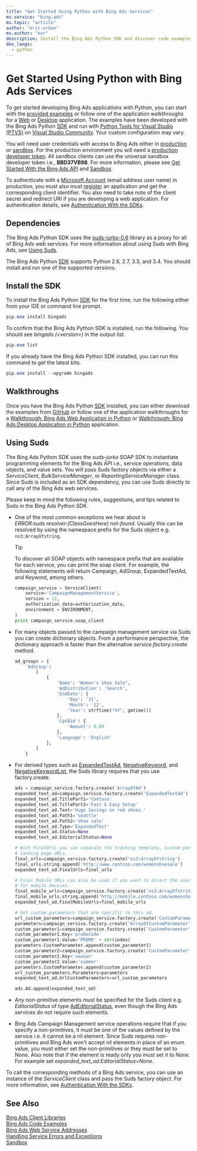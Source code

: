 ```yaml
---
title: "Get Started Using Python with Bing Ads Services"
ms.service: "bing-ads"
ms.topic: "article"
author: "eric-urban"
ms.author: "eur"
description: Install the Bing Ads Python SDK and discover code examples.
dev_langs:
  - python
---
```

# Get Started Using Python with Bing Ads Services
To get started developing Bing Ads applications with Python, you can start with the [provided examples](code-examples.md) or follow one of the application walkthroughs for a [Web](walkthrough-web-application-python.md) or [Desktop](walkthrough-desktop-application-python.md) application. The examples have been developed with the Bing Ads Python [SDK](client-libraries.md) and run with [Python Tools for Visual Studio (PTVS)](http://pytools.codeplex.com/) on [Visual Studio Community](https://www.visualstudio.com/vs/community/). Your custom configuration may vary.

You will need user credentials with access to Bing Ads either in [production](https://secure.bingads.microsoft.com/) or [sandbox](https://secure.sandbox.bingads.microsoft.com/Auth?EnvContext=Sandbox). For the production environment you will need a [production developer token](get-started.md#get-developer-token). All sandbox clients can use the universal sandbox developer token i.e., **BBD37VB98**. For more information, please see [Get Started With the Bing Ads API](get-started.md) and [Sandbox](sandbox.md).

To authenticate with a [Microsoft Account](https://account.microsoft.com/account) (email address user name) in production, you must also must [register](authentication-oauth.md#registerapplication) an application and get the corresponding client identifier. You also need to take note of the client secret and redirect URI if you are developing a web application. For authentication details, see [Authentication With the SDKs](sdk-authentication.md#oauth).

## <a name="dependencies"></a> Dependencies
The Bing Ads Python SDK uses the [suds-jurko-0.6](https://bitbucket.org/jurko/suds) library as a proxy for all of Bing Ads web services. For more information about using Suds with Bing Ads, see [Using Suds](#suds).

The Bing Ads Python [SDK](client-libraries.md) supports Python 2.6, 2.7, 3.3, and 3.4. You should install and run one of the supported versions.

## <a name="installation"></a>Install the SDK
To install the Bing Ads Python [SDK](client-libraries.md) for the first time, run the following either from your IDE or command line prompt.

```powershell
pip.exe install bingads
```
To confirm that the Bing Ads Python SDK is installed, run the following. You should see *bingads (&lt;version&gt;)* in the output list.

```powershell
pip.exe list
```
If you already have the Bing Ads Python SDK installed, you can run this command to get the latest bits.

```powershell
pip.exe install --upgrade bingads
```

## <a name="walkthrough"></a>Walkthroughs
Once you have the Bing Ads Python [SDK](client-libraries.md) installed, you can either download the examples from [GitHub](https://github.com/BingAds/BingAds-Python-SDK) or follow one of the application walkthroughs for a [Walkthrough: Bing Ads Web Application in Python](walkthrough-web-application-python.md) or [Walkthrough: Bing Ads Desktop Application in Python](walkthrough-desktop-application-python.md) application.

## <a name="suds"></a>Using Suds
The Bing Ads Python SDK uses the *suds-jurko* SOAP SDK to instantiate programming elements for the Bing Ads API i.e., service operations, data objects, and value sets. You will pass Suds factory objects via either a *ServiceClient*, *BulkServiceManager*, or *ReportingServiceManager* class. Since Suds is included as an SDK dependency, you can use Suds directly to call any of the Bing Ads web services.

Please keep in mind the following rules, suggestions, and tips related to Suds in the Bing Ads Python SDK.

- One of the most common exceptions we hear about is *ERROR:suds.resolver:(ClassGoesHere) not-found*. Usually this can be resolved by using the namespace prefix for the Suds object e.g. `ns3:ArrayOfstring`. 
  > [!TIP]
  > To discover all SOAP objects with namespace prefix that are available for each service, you can print the soap client. For example, the following statements will return Campaign, AdGroup, ExpandedTextAd, and Keyword, among others.
    
  ```python
  campaign_service = ServiceClient(
      service='CampaignManagementService', 
      version = 12,
      authorization_data=authorization_data, 
      environment = ENVIRONMENT,
  )
  print campaign_service.soap_client
  ```

- For many objects passed to the campaign management service via Suds you can create dictionary objects. From a performance perspective, the dictionary approach is faster than the alternative *service.factory.create* method.

  ```python
  ad_groups = {
      'AdGroup':
          [
              {
                  'Name': "Women's Shoe Sale",
                  'AdDistribution': 'Search',
                  'EndDate': {
                      'Day': '31',
                      'Month': '12',
                      'Year': strftime("%Y", gmtime())
                  },
                  'CpcBid': {
                      'Amount': 0.09
                  },
                  'Language': 'English'
              },
          ]
      }
  ```

- For derived types such as [ExpandedTextAd](../campaign-management-service/expandedtextad.md), [NegativeKeyword](../campaign-management-service/negativekeyword.md), and [NegativeKeywordList](../campaign-management-service/negativekeywordlist.md), the Suds library requires that you use factory.create.

  ```python
  ads = campaign_service.factory.create('ArrayOfAd')
  expanded_text_ad=campaign_service.factory.create('ExpandedTextAd')
  expanded_text_ad.TitlePart1='Contoso'
  expanded_text_ad.TitlePart2='Fast & Easy Setup'
  expanded_text_ad.Text='Huge Savings on red shoes.'
  expanded_text_ad.Path1='seattle'
  expanded_text_ad.Path2='shoe sale'
  expanded_text_ad.Type='ExpandedText'
  expanded_text_ad.Status=None
  expanded_text_ad.EditorialStatus=None

  # With FinalUrls you can separate the tracking template, custom parameters, and 
  # landing page URLs.
  final_urls=campaign_service.factory.create('ns3:ArrayOfstring')
  final_urls.string.append('http://www.contoso.com/womenshoesale')
  expanded_text_ad.FinalUrls=final_urls

  # Final Mobile URLs can also be used if you want to direct the user to a different page 
  # for mobile devices.
  final_mobile_urls=campaign_service.factory.create('ns3:ArrayOfstring')
  final_mobile_urls.string.append('http://mobile.contoso.com/womenshoesale')
  expanded_text_ad.FinalMobileUrls=final_mobile_urls

  # Set custom parameters that are specific to this ad.
  url_custom_parameters=campaign_service.factory.create('CustomParameters')
  parameters=campaign_service.factory.create('ArrayOfCustomParameter')
  custom_parameter1=campaign_service.factory.create('CustomParameter')
  custom_parameter1.Key='promoCode'
  custom_parameter1.Value='PROMO' + str(index)
  parameters.CustomParameter.append(custom_parameter1)
  custom_parameter2=campaign_service.factory.create('CustomParameter')
  custom_parameter2.Key='season'
  custom_parameter2.Value='summer'
  parameters.CustomParameter.append(custom_parameter2)
  url_custom_parameters.Parameters=parameters
  expanded_text_ad.UrlCustomParameters=url_custom_parameters

  ads.Ad.append(expanded_text_ad)
  ```

- Any non-primitive elements must be specified for the Suds client e.g. *EditorialStatus* of type [AdEditorialStatus](../campaign-management-service/adeditorialstatus.md), even though the Bing Ads services do not require such elements.

- Bing Ads Campaign Management service operations require that if you specify a non-primitives, it must be one of the values defined by the service i.e. it cannot be a nil element. Since Suds requires non-primitives and Bing Ads won't accept nil elements in place of an enum value, you must either set the non-primitives or they must be set to None. Also note that if the element is ready only you must set it to *None*. For example set *expanded_text_ad.EditorialStatus=None*. 

To call the corresponding methods of a Bing Ads service, you can use an instance of the *ServiceClient* class and pass the Suds factory object. For more information, see [Authentication With the SDKs](sdk-authentication.md#oauth).

## See Also
[Bing Ads Client Libraries](client-libraries.md)    
[Bing Ads Code Examples](code-examples.md)    
[Bing Ads Web Service Addresses](web-service-addresses.md)  
[Handling Service Errors and Exceptions](handle-service-errors-exceptions.md)  
[Sandbox](sandbox.md)  



